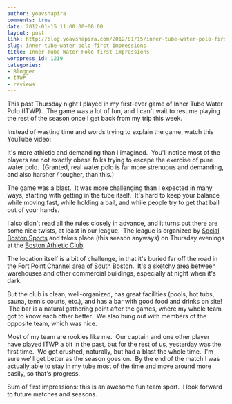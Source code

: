 ```yaml
---
author: yoavshapira
comments: true
date: 2012-01-15 11:00:00+00:00
layout: post
link: http://blog.yoavshapira.com/2012/01/15/inner-tube-water-polo-first-impressions/
slug: inner-tube-water-polo-first-impressions
title: Inner Tube Water Polo first impressions
wordpress_id: 1219
categories:
- Blogger
- ITWP
- reviews
---
```


This past Thursday night I played in my first-ever game of Inner Tube Water Polo (ITWP).  The game was a lot of fun, and I can't wait to resume playing the rest of the season once I get back from my trip this week.  
  
Instead of wasting time and words trying to explain the game, watch this YouTube video:  
  


  
  
It's more athletic and demanding than I imagined.  You'll notice most of the players are not exactly obese folks trying to escape the exercise of pure water polo.  (Granted, real water polo is far more strenuous and demanding, and also harsher / tougher, than this.)  
  
The game was a blast.  It was more challenging than I expected in many ways, starting with getting in the tube itself.  It's hard to keep your balance while moving fast, while holding a ball, and while people try to get that ball out of your hands.  
  
I also didn't read all the rules closely in advance, and it turns out there are some nice twists, at least in our league.  The league is organized by [Social Boston Sports](http://www.socialbostonsports.com/) and takes place (this season anyways) on Thursday evenings at the [Boston Athletic Club](http://www.bostonathleticclub.com/).  
  
The location itself is a bit of challenge, in that it's buried far off the road in the Fort Point Channel area of South Boston.  It's a sketchy area between warehouses and other commercial buildings, especially at night when it's dark.  
  
But the club is clean, well-organized, has great facilities (pools, hot tubs, sauna, tennis courts, etc.), and has a bar with good food and drinks on site!  The bar is a natural gathering point after the games, where my whole team got to know each other better.  We also hung out with members of the opposite team, which was nice.  
  
Most of my team are rookies like me.  Our captain and one other player have played ITWP a bit in the past, but for the rest of us, yesterday was the first time.  We got crushed, naturally, but had a blast the whole time.  I'm sure we'll get better as the season goes on.  By the end of the match I was actually able to stay in my tube most of the time and move around more easily, so that's progress.  
  
Sum of first impressions: this is an awesome fun team sport.  I look forward to future matches and seasons.  
  
  

